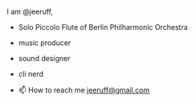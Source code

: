 I am @jeeruff, 
  - Solo Piccolo Flute of Berlin Philharmonic Orchestra
  - music producer 
  - sound designer
  - cli nerd

- 📫 How to reach me jeeruff@gmail.com

<!---
jeeruff/jeeruff is a ✨ special ✨ repository because its `README.md` (this file) appears on your GitHub profile.
You can click the Preview link to take a look at your changes.
--->
